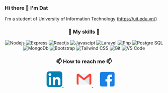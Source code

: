 ### Hi there 👋 I'm Dat

I'm a student of University of Information Technology (<a href="https://uit.edu.vn">https://uit.edu.vn/</a>)

### <p align="center">:muscle: My skills :muscle:</p>

<p align="center">
  <img src="https://img.shields.io/badge/Nodejs-grey?logo=node.js" alt="Nodejs"/>
  <img src="https://img.shields.io/badge/Express-grey?logo=express" alt="Express"/>
  <img src="https://img.shields.io/badge/Reactjs-grey?logo=react" alt="Reactjs"/>
  <img src="https://img.shields.io/badge/Javascipt-grey?logo=javascript" alt="Javascipt"/>
  <img src="https://img.shields.io/badge/Laravel-grey?logo=laravel" alt="Laravel"/>
  <img src="https://img.shields.io/badge/Php-grey?logo=php" alt="Php"/>
  <img src="https://img.shields.io/badge/PostgesSQL-grey?logo=postgresql" alt="Postgre SQL"/>
  <img src="https://img.shields.io/badge/MongoDb-grey?logo=mongodb" alt="MongoDb"/>
  <img src="https://img.shields.io/badge/Boostrap-grey?logo=bootstrap" alt="Bootstrap"/>
  <img src="https://img.shields.io/badge/Tailwind%20CSS-grey?logo=tailwindcss" alt="Tailwind CSS"/>
  <img src="https://img.shields.io/badge/Git-grey?logo=git" alt="Git"/>
  <img src="https://img.shields.io/badge/VS%20Code-grey?logo=visual-studio-code&logoColor=007ACC" alt="VS Code"/>
</p>

### <p align="center">📫 How to reach me 📫</p>

<p align="center">
  <span style="margin-right: 20px;">
    <a href="https://www.linkedin.com/in/lam-quoc-dat/">
      <img src="./images/linkedin.svg" alt="Linkedin" width="50"/>
    </a>
  </span>
  <span style="margin-right: 20px; margin-left: 20px;">
    <a href="lamdat3302@gmail.com">
      <img src="./images/email.svg" alt="Email" width="50"/>
    </a>
  </span>
  <span>
    <a href="https://www.facebook.com/dat.lam.3766/" style="margin-right: 20px;">
      <img src="./images/facebook.svg" alt="Facebook" width="50"/>
    </a>
  </span>
</p>


<!--
**lamquocdat/lamquocdat** is a ✨ _special_ ✨ repository because its `README.md` (this file) appears on your GitHub profile.

Here are some ideas to get you started:

- 🔭 I’m currently working on ...
- 🌱 I’m currently learning ...
- 👯 I’m looking to collaborate on ...
- 🤔 I’m looking for help with ...
- 💬 Ask me about ...
- 📫 How to reach me: ...
- 😄 Pronouns: ...
- ⚡ Fun fact: ...
-->
